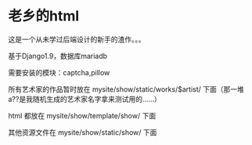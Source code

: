 老乡的html
=================================
这是一个从未学过后端设计的新手的渣作。。。

基于Django1.9，数据库mariadb

需要安装的模块：captcha,pillow

所有艺术家的作品暂时放在 mysite/show/static/works/$artist/ 下面（那一堆a??是我随机生成的艺术家名字拿来测试用的……）

 html 都放在 mysite/show/template/show/ 下面

其他资源文件在 mysite/show/static/show/ 下面

